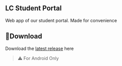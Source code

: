 ## LC Student Portal
Web app of our student portal. Made for convenience
## 💾**Download**
Download the [latest release](https://github.com/moonlighthowling616/web-redirect-app/releases) here

> ⚠️ For Android Only
